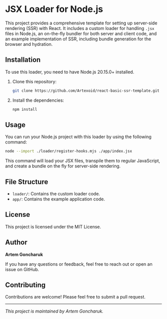 
# JSX Loader for Node.js

This project provides a comprehensive template for setting up server-side rendering (SSR) with React. It includes a custom loader for handling `.jsx` files in Node.js, an on-the-fly bundler for both server and client code, and an example implementation of SSR, including bundle generation for the browser and hydration.

## Installation

To use this loader, you need to have Node.js 20.15.0+ installed.

1. Clone this repository:
    ```bash
    git clone https://github.com/Artexoid/react-basic-ssr-template.git
    ```

2. Install the dependencies:
    ```bash
    npm install
    ```

## Usage

You can run your Node.js project with this loader by using the following command:

```bash
node --import ./loader/register-hooks.mjs ./app/index.jsx
```

This command will load your JSX files, transpile them to regular JavaScript, and create a bundle on the fly for server-side rendering.

## File Structure

- `loader/`: Contains the custom loader code.
- `app/`: Contains the example application code.

## License

This project is licensed under the MIT License.

## Author

**Artem Goncharuk**

If you have any questions or feedback, feel free to reach out or open an issue on GitHub.

## Contributing

Contributions are welcome! Please feel free to submit a pull request.

---

*This project is maintained by Artem Goncharuk.*
